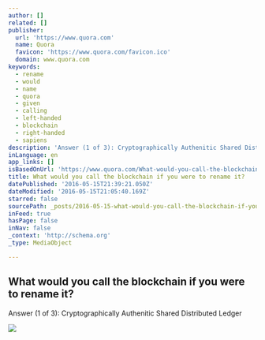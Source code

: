```yaml
---
author: []
related: []
publisher:
  url: 'https://www.quora.com'
  name: Quora
  favicon: 'https://www.quora.com/favicon.ico'
  domain: www.quora.com
keywords:
  - rename
  - would
  - name
  - quora
  - given
  - calling
  - left-handed
  - blockchain
  - right-handed
  - sapiens
description: 'Answer (1 of 3): Cryptographically Authenitic Shared Distributed Ledger'
inLanguage: en
app_links: []
isBasedOnUrl: 'https://www.quora.com/What-would-you-call-the-blockchain-if-you-were-to-rename-it'
title: What would you call the blockchain if you were to rename it?
datePublished: '2016-05-15T21:39:21.050Z'
dateModified: '2016-05-15T21:05:40.169Z'
starred: false
sourcePath: _posts/2016-05-15-what-would-you-call-the-blockchain-if-you-were-to-rename-it.md
inFeed: true
hasPage: false
inNav: false
_context: 'http://schema.org'
_type: MediaObject

---
```

<article style=""><h1>What would you call the blockchain if you were to rename it?</h1><p>Answer (1 of 3): Cryptographically Authenitic Shared Distributed Ledger</p><img src="https://qsf.is.quoracdn.net/-images.new_grid.fb_share_default.pnge6dde9cfa6e03c43.png" /></article>